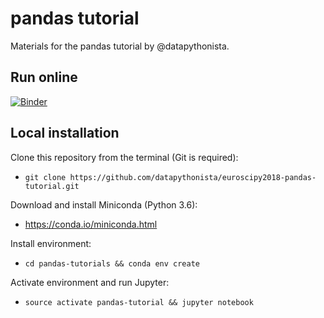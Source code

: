 pandas tutorial
===============

Materials for the pandas tutorial by @datapythonista.

Run online
----------

[![Binder](https://mybinder.org/badge.svg)](https://mybinder.org/v2/gh/datapythonista/euroscipy2018-pandas-tutorial/master)

Local installation
------------------

Clone this repository from the terminal (Git is required):

- `git clone https://github.com/datapythonista/euroscipy2018-pandas-tutorial.git`

Download and install Miniconda (Python 3.6):

- https://conda.io/miniconda.html

Install environment:

- `cd pandas-tutorials && conda env create`

Activate environment and run Jupyter:

- `source activate pandas-tutorial && jupyter notebook`
